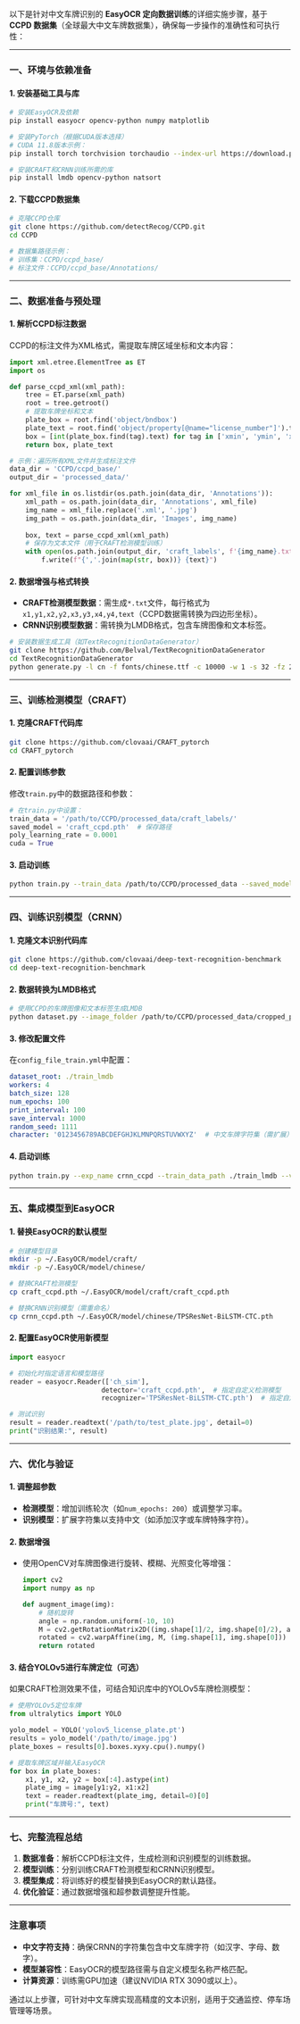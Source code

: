 以下是针对中文车牌识别的 **EasyOCR 定向数据训练**的详细实施步骤，基于 **CCPD 数据集**（全球最大中文车牌数据集），确保每一步操作的准确性和可执行性：

---

### **一、环境与依赖准备**
#### **1. 安装基础工具与库**
```bash
# 安装EasyOCR及依赖
pip install easyocr opencv-python numpy matplotlib

# 安装PyTorch（根据CUDA版本选择）
# CUDA 11.8版本示例：
pip install torch torchvision torchaudio --index-url https://download.pytorch.org/whl/cu118

# 安装CRAFT和CRNN训练所需的库
pip install lmdb opencv-python natsort
```

#### **2. 下载CCPD数据集**
```bash
# 克隆CCPD仓库
git clone https://github.com/detectRecog/CCPD.git
cd CCPD

# 数据集路径示例：
# 训练集：CCPD/ccpd_base/
# 标注文件：CCPD/ccpd_base/Annotations/
```

---

### **二、数据准备与预处理**
#### **1. 解析CCPD标注数据**
CCPD的标注文件为XML格式，需提取车牌区域坐标和文本内容：
```python
import xml.etree.ElementTree as ET
import os

def parse_ccpd_xml(xml_path):
    tree = ET.parse(xml_path)
    root = tree.getroot()
    # 提取车牌坐标和文本
    plate_box = root.find('object/bndbox')
    plate_text = root.find('object/property[@name="license_number"]').text
    box = [int(plate_box.find(tag).text) for tag in ['xmin', 'ymin', 'xmax', 'ymax']]
    return box, plate_text

# 示例：遍历所有XML文件并生成标注文件
data_dir = 'CCPD/ccpd_base/'
output_dir = 'processed_data/'

for xml_file in os.listdir(os.path.join(data_dir, 'Annotations')):
    xml_path = os.path.join(data_dir, 'Annotations', xml_file)
    img_name = xml_file.replace('.xml', '.jpg')
    img_path = os.path.join(data_dir, 'Images', img_name)
    
    box, text = parse_ccpd_xml(xml_path)
    # 保存为文本文件（用于CRAFT检测模型训练）
    with open(os.path.join(output_dir, 'craft_labels', f'{img_name}.txt'), 'w') as f:
        f.write(f"{','.join(map(str, box))} {text}")
```

#### **2. 数据增强与格式转换**
- **CRAFT检测模型数据**：需生成`*.txt`文件，每行格式为`x1,y1,x2,y2,x3,y3,x4,y4,text`（CCPD数据需转换为四边形坐标）。
- **CRNN识别模型数据**：需转换为LMDB格式，包含车牌图像和文本标签。

```bash
# 安装数据生成工具（如TextRecognitionDataGenerator）
git clone https://github.com/Belval/TextRecognitionDataGenerator
cd TextRecognitionDataGenerator
python generate.py -l cn -f fonts/chinese.ttf -c 10000 -w 1 -s 32 -fz 24 -t 1 -bg 1 -ou 0 -od ./ocr_data
```

---

### **三、训练检测模型（CRAFT）**
#### **1. 克隆CRAFT代码库**
```bash
git clone https://github.com/clovaai/CRAFT_pytorch
cd CRAFT_pytorch
```

#### **2. 配置训练参数**
修改`train.py`中的数据路径和参数：
```python
# 在train.py中设置：
train_data = '/path/to/CCPD/processed_data/craft_labels/'
saved_model = 'craft_ccpd.pth'  # 保存路径
poly_learning_rate = 0.0001
cuda = True
```

#### **3. 启动训练**
```bash
python train.py --train_data /path/to/CCPD/processed_data --saved_model craft_ccpd.pth --poly_learning_rate 0.0001 --cuda
```

---

### **四、训练识别模型（CRNN）**
#### **1. 克隆文本识别代码库**
```bash
git clone https://github.com/clovaai/deep-text-recognition-benchmark
cd deep-text-recognition-benchmark
```

#### **2. 数据转换为LMDB格式**
```bash
# 使用CCPD的车牌图像和文本标签生成LMDB
python dataset.py --image_folder /path/to/CCPD/processed_data/cropped_plates --gt_file /path/to/ground_truth.txt --output_folder ./train_lmdb
```

#### **3. 修改配置文件**
在`config_file_train.yml`中配置：
```yaml
dataset_root: ./train_lmdb
workers: 4
batch_size: 128
num_epochs: 100
print_interval: 100
save_interval: 1000
random_seed: 1111
character: '0123456789ABCDEFGHJKLMNPQRSTUVWXYZ'  # 中文车牌字符集（需扩展）
```

#### **4. 启动训练**
```bash
python train.py --exp_name crnn_ccpd --train_data_path ./train_lmdb --valid_data_path ./valid_lmdb --manualSeed 2023
```

---

### **五、集成模型到EasyOCR**
#### **1. 替换EasyOCR的默认模型**
```bash
# 创建模型目录
mkdir -p ~/.EasyOCR/model/craft/
mkdir -p ~/.EasyOCR/model/chinese/

# 替换CRAFT检测模型
cp craft_ccpd.pth ~/.EasyOCR/model/craft/craft_ccpd.pth

# 替换CRNN识别模型（需重命名）
cp crnn_ccpd.pth ~/.EasyOCR/model/chinese/TPSResNet-BiLSTM-CTC.pth
```

#### **2. 配置EasyOCR使用新模型**
```python
import easyocr

# 初始化时指定语言和模型路径
reader = easyocr.Reader(['ch_sim'], 
                       detector='craft_ccpd.pth',  # 指定自定义检测模型
                       recognizer='TPSResNet-BiLSTM-CTC.pth')  # 指定自定义识别模型

# 测试识别
result = reader.readtext('/path/to/test_plate.jpg', detail=0)
print("识别结果:", result)
```

---

### **六、优化与验证**
#### **1. 调整超参数**
- **检测模型**：增加训练轮次（如`num_epochs: 200`）或调整学习率。
- **识别模型**：扩展字符集以支持中文（如添加汉字或车牌特殊字符）。

#### **2. 数据增强**
- 使用OpenCV对车牌图像进行旋转、模糊、光照变化等增强：
  ```python
  import cv2
  import numpy as np

  def augment_image(img):
      # 随机旋转
      angle = np.random.uniform(-10, 10)
      M = cv2.getRotationMatrix2D((img.shape[1]/2, img.shape[0]/2), angle, 1)
      rotated = cv2.warpAffine(img, M, (img.shape[1], img.shape[0]))
      return rotated
  ```

#### **3. 结合YOLOv5进行车牌定位（可选）**
如果CRAFT检测效果不佳，可结合知识库中的YOLOv5车牌检测模型：
```python
# 使用YOLOv5定位车牌
from ultralytics import YOLO

yolo_model = YOLO('yolov5_license_plate.pt')
results = yolo_model('/path/to/image.jpg')
plate_boxes = results[0].boxes.xyxy.cpu().numpy()

# 提取车牌区域并输入EasyOCR
for box in plate_boxes:
    x1, y1, x2, y2 = box[:4].astype(int)
    plate_img = image[y1:y2, x1:x2]
    text = reader.readtext(plate_img, detail=0)[0]
    print("车牌号:", text)
```

---

### **七、完整流程总结**
1. **数据准备**：解析CCPD标注文件，生成检测和识别模型的训练数据。
2. **模型训练**：分别训练CRAFT检测模型和CRNN识别模型。
3. **模型集成**：将训练好的模型替换到EasyOCR的默认路径。
4. **优化验证**：通过数据增强和超参数调整提升性能。

---

### **注意事项**
- **中文字符支持**：确保CRNN的字符集包含中文车牌字符（如汉字、字母、数字）。
- **模型兼容性**：EasyOCR的模型路径需与自定义模型名称严格匹配。
- **计算资源**：训练需GPU加速（建议NVIDIA RTX 3090或以上）。

通过以上步骤，可针对中文车牌实现高精度的文本识别，适用于交通监控、停车场管理等场景。